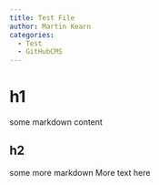 ```yaml
---
title: Test File
author: Martin Kearn
categories: 
  - Test
  - GitHubCMS
---
```

# h1
some markdown content

## h2
some more markdown
More text here
